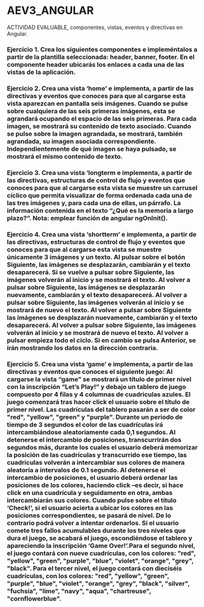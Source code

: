 # AEV3_ANGULAR
ACTIVIDAD EVALUABLE, componentes, vistas, eventos y directivas en Angular.
### Ejercicio 1. Crea los siguientes componentes e impleméntalos a partir de la plantilla seleccionada: header, banner, footer. En el componente header ubicarás los enlaces a cada una de las vistas de la aplicación. 
### Ejercicio 2. Crea una vista ‘home’ e implementa, a partir de las directivas y eventos que conoces para que al cargarse esta vista aparezcan en pantalla seis imágenes. Cuando se pulse sobre cualquiera de las seis primeras imágenes, esta se agrandará ocupando el espacio de las seis primeras. Para cada imagen, se mostrará su contenido de texto asociado. Cuando se pulse sobre la imagen agrandada, se mostrará, también agrandada, su imagen asociada correspondiente. Independientemente de qué imagen se haya pulsado, se mostrará el mismo contenido de texto.
### Ejercicio 3. Crea una vista ‘longterm e implementa, a partir de las directivas, estructuras de control de flujo y eventos que conoces para que al cargarse esta vista se muestre un carrusel cíclico que permita visualizar de forma ordenada cada una de las tres imágenes y, para cada una de ellas, un párrafo. La información contenida en el texto “¿Qué es la memoria a largo plazo?”. Nota: emplear función de angular ngOnInit().
### Ejercicio 4. Crea una vista ‘shortterm’ e implementa, a partir de las directivas, estructuras de control de flujo y eventos que conoces para que al cargarse esta vista se muestre únicamente 3 imágenes y un texto. Al pulsar sobre el botón Siguiente, las imágenes se desplazarán, cambiarán y el texto desaparecerá. Si se vuelve a pulsar sobre Siguiente, las imágenes volverán al inicio y se mostrará el texto. Al volver a pulsar sobre Siguiente, las imágenes se desplazarán nuevamente, cambiarán y el texto desaparecerá. Al volver a pulsar sobre Siguiente, las imágenes volverán al inicio y se mostrará de nuevo el texto. Al volver a pulsar sobre Siguiente las imágenes se desplazarán nuevamente, cambiarán y el texto desaparecerá. Al volver a pulsar sobre Siguiente, las imágenes volverán al inicio y se mostrará de nuevo el texto. Al volver a pulsar empieza todo el ciclo. Si en cambio se pulsa Anterior, se irán mostrando los datos en la dirección contraria.
### Ejercicio 5. Crea una vista ‘game’ e implementa, a partir de las directivas y eventos que conoces el siguiente juego: Al cargarse la vista “game” se mostrará un título de primer nivel con la inscripción “Let’s Play!” y debajo un tablero de juego compuesto por 4 filas y 4 columnas de cuadriculas azules. El juego comenzará tras hacer click el usuario sobre el título de primer nivel. Las cuadrículas del tablero pasarán a ser de color "red", "yellow", "green" y "purple". Durante un periodo de tiempo de 3 segundos el color de las cuadrículas irá intercambiándose aleatoriamente cada 0,1 segundos. Al detenerse el intercambio de posiciones, transcurrirán dos segundos más, durante los cuales el usuario deberá memorizar la posición de las cuadrículas y transcurrido ese tiempo, las cuadriculas volverán a intercambiar sus colores de manera aleatoria a intervalos de 0.1 segundo. Al detenerse el intercambio de posiciones, el usuario deberá ordenar las posiciones de los colores, haciendo click –es decir, si hace click en una cuadrícula y seguidamente en otra, ambas intercambiarán sus colores. Cuando pulse sobre el título ‘Check!’, si el usuario acierta a ubicar los colores en las posiciones correspondientes, se pasará de nivel. De lo contrario podrá volver a intentar ordenarlos. Si el usuario comete tres fallos acumulables durante los tres niveles que dura el juego, se acabará el juego, escondiéndose el tablero y apareciendo la inscripción ‘Game Over!’.Para el segundo nivel, el juego contará con nueve cuadrículas, con los colores: "red", "yellow", "green", "purple", "blue", "violet", "orange", "grey", "black". Para el tercer nivel, el juego contará con dieciséis cuadrículas, con los colores: "red", "yellow", "green", "purple", "blue", "violet", "orange", "grey", "black", "silver", "fuchsia", "lime", "navy", "aqua", "chartreuse", "cornflowerblue".